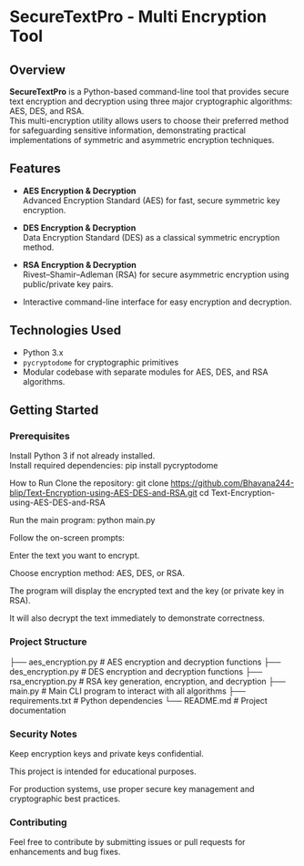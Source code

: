 # SecureTextPro - Multi Encryption Tool

## Overview

**SecureTextPro** is a Python-based command-line tool that provides secure text encryption and decryption using three major cryptographic algorithms: AES, DES, and RSA.  
This multi-encryption utility allows users to choose their preferred method for safeguarding sensitive information, demonstrating practical implementations of symmetric and asymmetric encryption techniques.

## Features

- **AES Encryption & Decryption**  
  Advanced Encryption Standard (AES) for fast, secure symmetric key encryption.

- **DES Encryption & Decryption**  
  Data Encryption Standard (DES) as a classical symmetric encryption method.

- **RSA Encryption & Decryption**  
  Rivest–Shamir–Adleman (RSA) for secure asymmetric encryption using public/private key pairs.

- Interactive command-line interface for easy encryption and decryption.

## Technologies Used

- Python 3.x  
- `pycryptodome` for cryptographic primitives  
- Modular codebase with separate modules for AES, DES, and RSA algorithms.

## Getting Started

### Prerequisites

Install Python 3 if not already installed.  
Install required dependencies:
pip install pycryptodome


How to Run
Clone the repository:
git clone https://github.com/Bhavana244-blip/Text-Encryption-using-AES-DES-and-RSA.git
cd Text-Encryption-using-AES-DES-and-RSA

Run the main program:
python main.py

Follow the on-screen prompts:

Enter the text you want to encrypt.

Choose encryption method: AES, DES, or RSA.

The program will display the encrypted text and the key (or private key in RSA).

It will also decrypt the text immediately to demonstrate correctness.

### Project Structure
├── aes_encryption.py       # AES encryption and decryption functions
├── des_encryption.py       # DES encryption and decryption functions
├── rsa_encryption.py       # RSA key generation, encryption, and decryption
├── main.py                 # Main CLI program to interact with all algorithms
├── requirements.txt        # Python dependencies
└── README.md               # Project documentation

### Security Notes
Keep encryption keys and private keys confidential.

This project is intended for educational purposes.

For production systems, use proper secure key management and cryptographic best practices.

### Contributing
Feel free to contribute by submitting issues or pull requests for enhancements and bug fixes.
